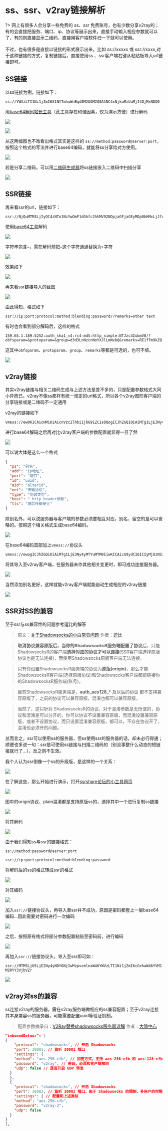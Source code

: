 # ss、ssr、v2ray链接解析

?> 网上有很多人会分享一些免费的 ss、ssr 免费账号，也有少数分享v2ray的；有的会直接把服务、端口、ip、协议等展示出来，直接手动输入相应参数就可以了，有的则直接显示二维码，直接用客户端软件扫一下就可以使用。<br><br>
不过，也有很多是直接以链接的形式展示出来，比如 ss://xxxxx 或 ssr://xxxx,对于这种链接的方式，复制链接后，直接使用ss 、ssr客户端右键从粘贴板导入url链接即可。



## SS链接

以ss链接为例，链接如下：

`ss://YWVzLTI1Ni1jZmI6S1NYTmhuWnBqd0M2UGM2Q0A1NC4xNjkuMzUuMjI4OjMxNDQ0`

用[base64解码站长工具](http://tool.chinaz.com/Tools/Base64.aspx)（此工具存在和谐因素，仅为演示方便）进行解码

![](https://i.postimg.cc/W3Vkrt3d/2018-06-07-131159x.png)

![](https://i.postimg.cc/ZKny6GTx/2018-06-07-132540.png)

从这两幅图也不难看出格式其实是这样的 `ss://method:password@server:port`，按照这个格式的写法并进行base64编码，就能将ss分享给对方使用。

![](https://i.postimg.cc/fT1kmkqM/2018-06-07-142343.png)

若是分享二维码，可以用[二维码生成器](https://www.qrstuff.com/)将ss链接嵌入二维码中扫描分享

![](https://i.postimg.cc/7hGwZnk0/2018-06-07-141818.png)

## SSR链接

再来看ssr的url，链接如下：

```text
ssr://NjQuMTM3LjIyOC4zNTo1NzYwOmF1dGhfc2hhMV92NDpjaGFjaGEyMDp0bHMxLjJfdGlja2V0X2F1dGg6Wkc5MVlpNXBieTl6YzNwb1puZ3ZLalUzTmpBLz9yZW1hcmtzPTVweXM1WVdONkxTNTZMU201WS0zNXAybDZJZXFPbVJ2ZFdJdWFXOHZjM042YUdaNEx3
```

使用[base64工具](https://1024tools.com/base64)解码

![](https://i.postimg.cc/cJzsyzq0/2018-06-07-145222.png)

 字符串包含`–`，需在解码前把`–`这个字符通通替换为`+`字符

![](https://i.postimg.cc/3wzHbDpw/2018-06-07-150006.png)

效果如下

![](https://i.postimg.cc/Jzgg1Ch6/2018-06-07-150327.png)

再来看ssr链接导入的截图

![](https://i.postimg.cc/4NyBn2qr/2018-06-07-150608.png)

由此得知，格式如下

`ssr://ip:port:protocol:method:blending:password/?remarks=other text`

有时也会看到部分解码后，这样的格式

`159.65.1.189:5252:auth_sha1_v4:rc4-md5:http_simple:NTJzc3IubmV0/?obfsparam=&protoparam=&group=d3d3LnNzcnNoYXJlLmNvbQ&remarks=RE1fTm9kZQ`

这其中`obfsparam`、`protoparam`、`group`、`remarks`等都是可选的，也可不填。

![](https://i.postimg.cc/76PSdfyp/2018-06-07-160125.png)

## v2ray链接

其实v2ray链接与相关二维码生成与上述方法是差不多的，只是配置参数格式大同小异而已。v2ray不像ss那样有统一规定的url格式，所以各个v2ray图形客户端的分享链接或是二维码不一定通用

v2ray的链接如下

```
vmess://ew0KICAicHMiOiAicnVzc2lhbi1jbG91ZCIsDQogICJhZGQiOiAiMTg1LjE3Ny4yMTYuMTM0IiwNCiAgInBvcnQiOiAiMjI1MzUiLA0KICAiaWQiOiAiNTIwNTAwNTctZjVlMS00YjllLWI3OGItNWY0OWI1NDlmZDIxIiwNCiAgImFpZCI6ICI2NCIsDQogICJuZXQiOiAia2NwIiwNCiAgInR5cGUiOiAic3J0cCIsDQogICJob3N0IjogIiIsDQogICJ0bHMiOiAiIg0KfQ==
```

进行base64解码之后再对比v2ray客户端的参数配置就显得一目了然

![](https://i.postimg.cc/85sbKtW2/2018-06-08-223349.png)

可以说大体是这么一个格式

```json
{
  "ps": "别名",
  "add": "ip地址",
  "port": "端口",
  "id": "uuid",
  "aid": "alterid",
  "net": "传输协议",
  "type": "伪装类型",
  "host": " http header参数",
  "tls": "底层传输安全"
}
```

 除别名外，可以说服务器与客户端的参数必须要相互对应，别名、留空的是可以省略的。按照这个相关格式生成base64编码。

![](https://i.postimg.cc/pXBnjK5z/2018-06-08-233637.png)

在base64编码首部加上`vmess://`协议头

```text
vmess://ewogICJhZGQiOiAiMTg1LjE3Ny4yMTYuMTM0IiwKICAicG9ydCI6ICIyMjUzNSIsCiAgImlkIjogIjUyMDUwMDU3LWY1ZTEtNGI5ZS1iNzhiLTVmNDliNTQ5ZmQyMSIsCiAgImFpZCI6ICI2NCIsCiAgIm5ldCI6ICJrY3AiLAogICJ0eXBlIjogInNydHAiCn0=
```

将其导入至v2ray客户端，在服务器未作其他相关变更时，即可成功连接服务器。

![](https://i.postimg.cc/mDTvPxvQ/2018-06-08-235033.png)

当然添加别名更好，这样就能v2ray客户端就能自动生成相应的v2ray链接

![](https://i.postimg.cc/cLX9FK28/2018-06-08-235553.png)

## SSR对SS的兼容

至于ssr与ss兼容性的问题参考逗比的解答

> 原文：[关于Shadowsocks的小白常见问题](https://doub.io/ss-jc35/) 作者：[逗比](https://doub.io/author/toyo/)

> **取消协议兼容原版后，**当你的ShadowsocksR服务端配置了**协议**后，只能ShadowsocksR的客户端**选择对应的协议才可以连接**\(SSR客户端选择原版协议也是无法连接\)，而使用Shadowsocks原版客户端无法连接。

> 只有你设置ShadowsocksR服务端的协议为**原版\(origin\)**，那么才能ShadowsocksR客户端\(选择原版协议\)和Shadowsocks客户端都能链接你的ShadowsocksR服务端\(账号\)。

> 目前ShadowsocksR服务端是，**auth\_aes128\_\*** 及以后的协议 都不支持兼容原版了，之前的协议可以兼容原版，混淆也都可以兼容原版。

> 当然了，这只针对 ShadowsocksR的协议，对于混淆参数是无所谓的，协议和混淆是可以分开的，你可以协议不设置兼容原版，而混淆设置兼容原版，或者不设置协议，而只设置混淆兼容原版，都可以，不存在协议开了，混淆也必须开的问题。

总而言之，ssr可以使用ss的服务器，但ss使用ssr的服务器的话，却未必行得通；顺便也多说一句：ssr是可使用ss链接与扫描二维码的（别没事整什么动态的短链接就行了...），反之则不生效。

我个人认为ssr倒像一个ss的升级版，是这样的一个关系：

![](https://i.postimg.cc/1RrpGkL8/2018-06-08-011429.png)

在了解这些，那么开始进行演示，打开[ssrshare论坛的小工具网页](https://tool.ssrshare.com/tool/free_ssr)

![](https://i.postimg.cc/7hjDGsMw/2018-06-08-014905.png)

图中的origin协议、plain混淆都是支持原版ss的，选择其中一个进行复制ss链接

![](https://i.postimg.cc/t70QC1pg/2018-06-08-020234.png)

将其解码

![](https://i.postimg.cc/VN58gPGm/2018-06-08-023014.png)

由于我们得知ss与ssr的链接格式：

`ss://method:password@server:port`

`ssr://ip:port:protocol:method:blending:password`

将解码后的ss的格式转成ssr的格式

![](https://i.postimg.cc/vZ2RcSQj/2018-06-08-024019.png)

对其编码

![](https://i.postimg.cc/zfhd8d3T/2018-06-08-024834.png)

加入`ssr://`链接协议头，再导入至ssr并不成功，原因是密码都套上一层base64编码...因此需要对密码进行一次编码

![](https://i.postimg.cc/jdJn8B16/2018-06-08-030909.png)

之后，按照原有格式将部分参数配置粘贴至密码前，进行编码

![](https://i.postimg.cc/d0J7V3Vn/2018-06-08-031437.png)

再加入`ssr://`链接协议头，导入至ssr即可如：

`ssr://MTM5LjU5LjE2Ny4yNDY6NjIwMzpvcmlnaW46YWVzLTI1Ni1jZmI6cGxhaW46YVM1M2RYY3VjbVZr`

![](https://i.postimg.cc/x1nHctsK/2018-06-08-032054.png)

## v2ray对ss的兼容

ss连接v2ray的服务器，需在v2ray服务端做相应的ss兼容配置；至于v2ray连接其本身兼容ss的服务器，可能需要配置uuid等验证机制。

> 配置参数摘录自：[V2Ray替换shadowsocks服务器详解](https://www.daehub.com/archives/2156.html) 作者：[大隐中心](https://www.daehub.com/)

```json
"inboundDetour": [
{
    "protocol": "shadowsocks", // 开启 Shadowsocks
    "port": 30001, // 监听 30001 端口
    "settings": {
    "method": "aes-256-cfb", // 加密方式，支持 aes-256-cfb 和 aes-128-cfb
    "password": "v2ray", // 密码，必须和客户端相同
    "udp": false // 是否开启 UDP 转发
  }
  },
  {
    "protocol": "shadowsocks", // 开启 Shadowsocks
    "port": 30002, // 监听 30002 端口，由于 Shadowsocks 的限制，多用户的时候只能开多个端口
    "settings": { // 配置和上述类似
    "method": "aes-256-cfb",
    "password": "v2ray-2",
    "udp": false
  }
}
],
```




